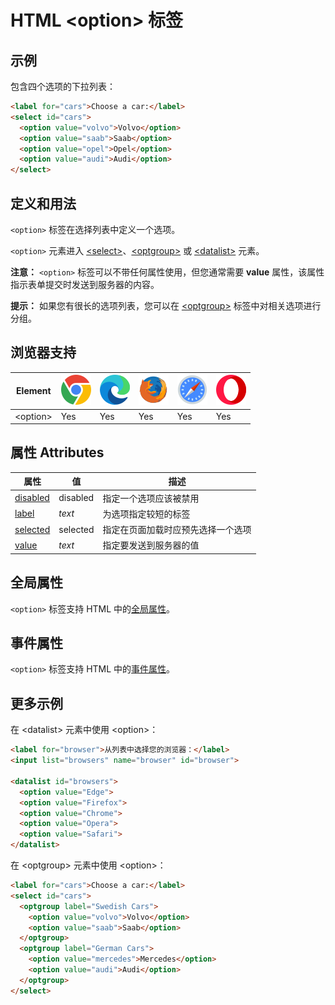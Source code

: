 HTML \<option> 标签
===

## 示例

包含四个选项的下拉列表：

```html idoc:preview:iframe
<label for="cars">Choose a car:</label>
<select id="cars">
  <option value="volvo">Volvo</option>
  <option value="saab">Saab</option>
  <option value="opel">Opel</option>
  <option value="audi">Audi</option>
</select>
```
<!--rehype:style=height: 60px;-->

## 定义和用法

`<option>` 标签在选择列表中定义一个选项。

`<option>` 元素进入 [\<select>](./select.md)、[\<optgroup>](./optgroup.md) 或 [\<datalist>](./datalist.md) 元素。

**注意：** `<option>` 标签可以不带任何属性使用，但您通常需要 **value** 属性，该属性指示表单提交时发送到服务器的内容。

**提示：** 如果您有很长的选项列表，您可以在 [\<optgroup>](./optgroup.md) 标签中对相关选项进行分组。

## 浏览器支持

| Element | ![chrome][1] | ![edge][2] | ![firefox][3] | ![safari][4] | ![opera][5] |
| ------- | --- | --- | --- | --- | --- |
| \<option> | Yes | Yes | Yes | Yes | Yes |

## 属性 Attributes

| 属性 | 值 | 描述 |
| ---- | ---- | ---- |
| [disabled](./option_disabled.md) | disabled | 指定一个选项应该被禁用 |
| [label](./option_label.md)       | *text*   | 为选项指定较短的标签 |
| [selected](./option_selected.md) | selected | 指定在页面加载时应预先选择一个选项 |
| [value](./option_value.md)       | *text*   | 指定要发送到服务器的值 |

## 全局属性

`<option>` 标签支持 HTML 中的[全局属性](../reference/standardattributes.md)。

## 事件属性

`<option>` 标签支持 HTML 中的[事件属性](../reference/eventattributes.md)。

## 更多示例

在 \<datalist> 元素中使用 \<option>：

```html idoc:preview:iframe
<label for="browser">从列表中选择您的浏览器：</label>
<input list="browsers" name="browser" id="browser">

<datalist id="browsers">
  <option value="Edge">
  <option value="Firefox">
  <option value="Chrome">
  <option value="Opera">
  <option value="Safari">
</datalist>
```
<!--rehype:style=height: 60px;-->

在 \<optgroup> 元素中使用 \<option>：

```html idoc:preview:iframe
<label for="cars">Choose a car:</label>
<select id="cars">
  <optgroup label="Swedish Cars">
    <option value="volvo">Volvo</option>
    <option value="saab">Saab</option>
  </optgroup>
  <optgroup label="German Cars">
    <option value="mercedes">Mercedes</option>
    <option value="audi">Audi</option>
  </optgroup>
</select>
```
<!--rehype:style=height: 60px;-->

[1]: ../assets/chrome.svg
[2]: ../assets/edge.svg
[3]: ../assets/firefox.svg
[4]: ../assets/safari.svg
[5]: ../assets/opera.svg